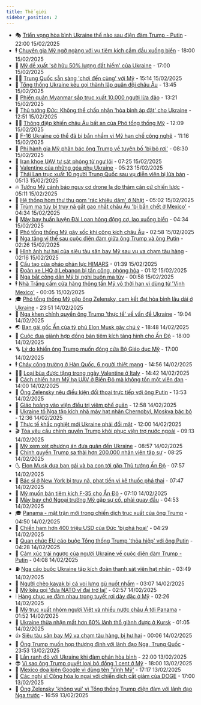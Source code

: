 ```yaml
---
title: Thế giới
sidebar_position: 2
---
```


<!-- vnexpress-the-gioi:START -->
- 🎭 [Triển vọng hòa bình Ukraine thế nào sau điện đàm Trump - Putin](https://vnexpress.net/trien-vong-hoa-binh-ukraine-the-nao-sau-dien-dam-trump-putin-4848918.html) - 22:00 15/02/2025
- 🕴 [Chuyên gia Mỹ ngỡ ngàng với vụ tiêm kích cắm đầu xuống biển](https://vnexpress.net/chuyen-gia-my-ngo-ngang-voi-vu-tiem-kich-cam-dau-xuong-bien-4849930.html) - 18:00 15/02/2025
- 🤭 [Mỹ đề xuất &#39;sở hữu 50% lượng đất hiếm&#39; của Ukraine](https://vnexpress.net/my-de-xuat-so-huu-50-luong-dat-hiem-cua-ukraine-4850001.html) - 17:00 15/02/2025
- 🧑‍💻 [Trung Quốc sẵn sàng &#39;chơi đến cùng&#39; với Mỹ](https://vnexpress.net/trung-quoc-san-sang-choi-den-cung-voi-my-4849993.html) - 15:14 15/02/2025
- 🦏 [Tổng thống Ukraine kêu gọi thành lập quân đội châu Âu](https://vnexpress.net/tong-thong-ukraine-keu-goi-thanh-lap-quan-doi-chau-au-4849979.html) - 13:45 15/02/2025
- 🦒 [Phiến quân Myanmar sắp trục xuất 10.000 người lừa đảo](https://vnexpress.net/phien-quan-myanmar-sap-truc-xuat-10-000-nguoi-lua-dao-4849933.html) - 13:21 15/02/2025
- 🌈 [Thủ tướng Đức: Không thể chấp nhận &#39;hòa bình áp đặt&#39; cho Ukraine](https://vnexpress.net/thu-tuong-duc-khong-the-chap-nhan-hoa-binh-ap-dat-cho-ukraine-4849964.html) - 12:51 15/02/2025
- 🧑‍🏫 [Thông điệp khiến châu Âu bất an của Phó tổng thống Mỹ](https://vnexpress.net/thong-diep-khien-chau-au-bat-an-cua-pho-tong-thong-my-4849783.html) - 12:09 15/02/2025
- 🐲 [F-16 Ukraine có thể đã bị bắn nhầm vì Mỹ hạn chế công nghệ](https://vnexpress.net/f-16-ukraine-co-the-da-bi-ban-nham-vi-my-han-che-cong-nghe-4849835.html) - 11:16 15/02/2025
- 🦒 [Phi hành gia Mỹ phản bác ông Trump về tuyên bố &#39;bị bỏ rơi&#39;](https://vnexpress.net/phi-hanh-gia-my-phan-bac-ong-trump-ve-tuyen-bo-bi-bo-roi-4849912.html) - 08:30 15/02/2025
- 🐻 [Iran khoe UAV tự sát phóng từ ngư lôi](https://vnexpress.net/iran-khoe-uav-tu-sat-phong-tu-ngu-loi-4849854.html) - 07:25 15/02/2025
- 🚀 [Valentine của những góa phụ Ukraine](https://vnexpress.net/valentine-cua-nhung-goa-phu-ukraine-4849859.html) - 05:23 15/02/2025
- 🥰 [Thái Lan trục xuất 10 người Trung Quốc sau vụ diễn viên bị lừa bán](https://vnexpress.net/thai-lan-truc-xuat-10-nguoi-trung-quoc-sau-vu-dien-vien-bi-lua-ban-4849860.html) - 05:13 15/02/2025
- 🔥 [Tướng Mỹ cảnh báo nguy cơ drone lạ do thám căn cứ chiến lược](https://vnexpress.net/tuong-my-canh-bao-nguy-co-drone-la-do-tham-can-cu-chien-luoc-4849662.html) - 05:11 15/02/2025
- 🥳 [Hệ thống hòm thư thu gom &#39;rác khiêu dâm&#39; ở Nhật](https://vnexpress.net/he-thong-hom-thu-thu-gom-rac-khieu-dam-o-nhat-4849790.html) - 05:02 15/02/2025
- 💼 [Trùm ma túy bị truy nã gắt gao nhất châu Âu &#39;bị bắn chết ở Mexico&#39;](https://vnexpress.net/trum-ma-tuy-bi-truy-na-gat-gao-nhat-chau-au-bi-ban-chet-o-mexico-4849802.html) - 04:34 15/02/2025
- 🤡 [Máy bay huấn luyện Đài Loan hỏng động cơ, lao xuống biển](https://vnexpress.net/may-bay-huan-luyen-dai-loan-hong-dong-co-lao-xuong-bien-4849869.html) - 04:34 15/02/2025
- 🌁 [Phó tổng thống Mỹ gây sốc khi công kích châu Âu](https://vnexpress.net/pho-tong-thong-my-gay-soc-khi-cong-kich-chau-au-4849776.html) - 02:58 15/02/2025
- 🤩 [Nga tăng vị thế sau cuộc điện đàm giữa ông Trump và ông Putin](https://vnexpress.net/nga-tang-vi-the-sau-cuoc-dien-dam-giua-ong-trump-va-ong-putin-vnepre-4849322.html) - 02:26 15/02/2025
- 🎉 [Hình ảnh hư hại của siêu tàu sân bay Mỹ sau vụ va chạm tàu hàng](https://vnexpress.net/hinh-anh-hu-hai-cua-sieu-tau-san-bay-my-sau-vu-va-cham-tau-hang-4849791.html) - 02:16 15/02/2025
- 🎉 [Cấu tạo của pháo phản lực HIMARS](https://vnexpress.net/cau-tao-cua-phao-phan-luc-himars-4849258.html) - 01:39 15/02/2025
- 🌁 [Đoàn xe LHQ ở Lebanon bị tấn công, phóng hỏa](https://vnexpress.net/doan-xe-lhq-o-lebanon-bi-tan-cong-phong-hoa-4849763.html) - 01:12 15/02/2025
- 🌊 [Nga bắt công dân Mỹ bị nghi buôn ma túy](https://vnexpress.net/nga-bat-cong-dan-my-bi-nghi-buon-ma-tuy-4849769.html) - 00:58 15/02/2025
- 🕴 [Nhà Trắng cấm cửa hãng thông tấn Mỹ vô thời hạn vì dùng từ &#39;Vịnh Mexico&#39;](https://vnexpress.net/nha-trang-cam-cua-hang-thong-tan-my-vo-thoi-han-vi-dung-tu-vinh-mexico-4849760.html) - 00:05 15/02/2025
- 🎓 [Phó tổng thống Mỹ gặp ông Zelensky, cam kết đạt hòa bình lâu dài ở Ukraine](https://vnexpress.net/pho-tong-thong-my-gap-ong-zelensky-cam-ket-dat-hoa-binh-lau-dai-o-ukraine-4849761.html) - 23:51 14/02/2025
- 🦩 [Nga khen chính quyền ông Trump &#39;thực tế&#39; về vấn đề Ukraine](https://vnexpress.net/nga-khen-chinh-quyen-ong-trump-thuc-te-ve-van-de-ukraine-4849727.html) - 19:04 14/02/2025
- 🌏 [Bạn gái gốc Ấn của tỷ phú Elon Musk gây chú ý](https://vnexpress.net/ban-gai-goc-an-cua-ty-phu-elon-musk-gay-chu-y-4849648.html) - 18:48 14/02/2025
- 🌋 [Cuộc đua giành hợp đồng bán tiêm kích tàng hình cho Ấn Độ](https://vnexpress.net/cuoc-dua-gianh-hop-dong-ban-tiem-kich-tang-hinh-cho-an-do-4849354.html) - 18:00 14/02/2025
- 🪜 [Lý do khiến ông Trump muốn đóng cửa Bộ Giáo dục Mỹ](https://vnexpress.net/ly-do-khien-ong-trump-muon-dong-cua-bo-giao-duc-my-4849401.html) - 17:00 14/02/2025
- 🕴 [Cháy công trường ở Hàn Quốc, 6 người thiệt mạng](https://vnexpress.net/chay-cong-truong-o-han-quoc-6-nguoi-thiet-mang-4849718.html) - 14:56 14/02/2025
- 🧑‍🏫 [Loại bùa được tặng trong ngày Valentine ở Italy](https://vnexpress.net/loai-bua-duoc-tang-trong-ngay-valentine-o-italy-4849634.html) - 14:42 14/02/2025
- 🌮 [Cách chiến hạm Mỹ hạ UAV ở Biển Đỏ mà không tốn một viên đạn](https://vnexpress.net/cach-chien-ham-my-ha-uav-o-bien-do-ma-khong-ton-mot-vien-dan-4848589.html) - 14:00 14/02/2025
- 🚦 [Ông Zelensky nêu điều kiện đối thoại trực tiếp với ông Putin](https://vnexpress.net/ong-zelensky-neu-dieu-kien-doi-thoai-truc-tiep-voi-ong-putin-4849700.html) - 13:53 14/02/2025
- 💫 [Giáo hoàng vào viện điều trị viêm phế quản](https://vnexpress.net/giao-hoang-vao-vien-dieu-tri-viem-phe-quan-4849694.html) - 12:58 14/02/2025
- 🤡 [Ukraine tố Nga tập kích nhà máy hạt nhân Chernobyl, Moskva bác bỏ](https://vnexpress.net/ukraine-to-nga-tap-kich-nha-may-hat-nhan-chernobyl-moskva-bac-bo-4849675.html) - 12:36 14/02/2025
- 🦣 [Thực tế khắc nghiệt mới Ukraine phải đối mặt](https://vnexpress.net/thuc-te-khac-nghiet-moi-ukraine-phai-doi-mat-4849381.html) - 12:00 14/02/2025
- 🎬 [Tòa yêu cầu chính quyền Trump khôi phục viện trợ nước ngoài](https://vnexpress.net/toa-yeu-cau-chinh-quyen-trump-khoi-phuc-vien-tro-nuoc-ngoai-4849579.html) - 09:13 14/02/2025
- 🎉 [Mỹ xem xét phương án đưa quân đến Ukraine](https://vnexpress.net/my-xem-xet-phuong-an-dua-quan-den-ukraine-4849592.html) - 08:57 14/02/2025
- 🎡 [Chính quyền Trump sa thải hơn 200.000 nhân viên tập sự](https://vnexpress.net/chinh-quyen-trump-sa-thai-hon-200-000-nhan-vien-tap-su-4849356.html) - 08:25 14/02/2025
- 🌜 [Elon Musk đưa bạn gái và ba con tới gặp Thủ tướng Ấn Độ](https://vnexpress.net/elon-musk-dua-ban-gai-va-ba-con-toi-gap-thu-tuong-an-do-4849568.html) - 07:57 14/02/2025
- 🎡 [Bác sĩ ở New York bị truy nã, phạt tiền vì kê thuốc phá thai](https://vnexpress.net/bac-si-o-new-york-bi-truy-na-phat-tien-vi-ke-thuoc-pha-thai-4849492.html) - 07:47 14/02/2025
- 🤗 [Mỹ muốn bán tiêm kích F-35 cho Ấn Độ](https://vnexpress.net/my-muon-ban-tiem-kich-f-35-cho-an-do-4849440.html) - 07:10 14/02/2025
- 🦩 [Máy bay chở Ngoại trưởng Mỹ gặp sự cố, phải quay đầu](https://vnexpress.net/may-bay-cho-ngoai-truong-my-gap-su-co-phai-quay-dau-4849493.html) - 04:53 14/02/2025
- 🎓 [Panama - mặt trận mới trong chiến dịch trục xuất của ông Trump](https://vnexpress.net/panama-mat-tran-moi-trong-chien-dich-truc-xuat-cua-ong-trump-vnepre-4849393.html) - 04:50 14/02/2025
- 🌁 [Chiến hạm hơn 400 triệu USD của Đức &#39;bị phá hoại&#39;](https://vnexpress.net/chien-ham-hon-400-trieu-usd-cua-duc-bi-pha-hoai-4849438.html) - 04:29 14/02/2025
- 🤩 [Quan chức EU cáo buộc Tổng thống Trump &#39;thỏa hiệp&#39; với ông Putin](https://vnexpress.net/quan-chuc-eu-cao-buoc-tong-thong-trump-thoa-hiep-voi-ong-putin-4849373.html) - 04:28 14/02/2025
- 👹 [Cảm xúc trái ngược của người Ukraine về cuộc điện đàm Trump - Putin](https://vnexpress.net/cam-xuc-trai-nguoc-cua-nguoi-ukraine-ve-cuoc-dien-dam-trump-putin-4849346.html) - 04:08 14/02/2025
- ⛽️ [Nga cáo buộc Ukraine tập kích đoàn thanh sát viên hạt nhân](https://vnexpress.net/nga-cao-buoc-ukraine-tap-kich-doan-thanh-sat-vien-hat-nhan-4849284.html) - 03:49 14/02/2025
- 🚀 [Người chèo kayak bị cá voi lưng gù nuốt nhầm](https://vnexpress.net/nguoi-cheo-kayak-bi-ca-voi-lung-gu-nuot-nham-4849370.html) - 03:07 14/02/2025
- 🎡 [Mỹ kêu gọi &#39;đưa NATO vĩ đại trở lại&#39;](https://vnexpress.net/my-keu-goi-dua-nato-vi-dai-tro-lai-4849357.html) - 02:57 14/02/2025
- 🕯 [Hàng chục xe đâm nhau trong tuyết rơi dày đặc ở Mỹ](https://vnexpress.net/hang-chuc-xe-dam-nhau-trong-tuyet-roi-day-dac-o-my-4849348.html) - 02:26 14/02/2025
- 🐻 [Mỹ trục xuất nhóm người Việt và nhiều nước châu Á tới Panama](https://vnexpress.net/my-truc-xuat-nhom-nguoi-viet-va-nhieu-nuoc-chau-a-toi-panama-4849327.html) - 01:52 14/02/2025
- 🚦 [Ukraine thừa nhận mất hơn 60% lãnh thổ giành được ở Kursk](https://vnexpress.net/ukraine-thua-nhan-mat-hon-60-lanh-tho-gianh-duoc-o-kursk-4849325.html) - 01:05 14/02/2025
- 👍 [Siêu tàu sân bay Mỹ va chạm tàu hàng, bị hư hại](https://vnexpress.net/sieu-tau-san-bay-my-va-cham-tau-hang-bi-hu-hai-4849319.html) - 00:06 14/02/2025
- 🚀 [Ông Trump muốn họp thượng đỉnh với lãnh đạo Nga, Trung Quốc](https://vnexpress.net/ong-trump-muon-hop-thuong-dinh-voi-lanh-dao-nga-trung-quoc-4849317.html) - 23:53 13/02/2025
- 🌮 [Lằn ranh đỏ với Ukraine khi đàm phán hòa bình](https://vnexpress.net/lan-ranh-do-voi-ukraine-khi-dam-phan-hoa-binh-4848942.html) - 22:00 13/02/2025
- 😎 [Vì sao ông Trump quyết loại bỏ đồng 1 cent ở Mỹ](https://vnexpress.net/vi-sao-ong-trump-quyet-loai-bo-dong-1-cent-o-my-4848417.html) - 18:00 13/02/2025
- 🐲 [Mexico dọa kiện Google vì dùng tên &#39;Vịnh Mỹ&#39;](https://vnexpress.net/mexico-doa-kien-google-vi-dung-ten-vinh-my-4849307.html) - 17:17 13/02/2025
- 💫 [Các nghị sĩ Cộng hòa lo ngại với chiến dịch cắt giảm của DOGE](https://vnexpress.net/cac-nghi-si-cong-hoa-lo-ngai-voi-chien-dich-cat-giam-cua-doge-4848412.html) - 17:00 13/02/2025
- 👀 [Ông Zelensky &#39;không vui&#39; vì Tổng thống Trump điện đàm với lãnh đạo Nga trước](https://vnexpress.net/ong-zelensky-khong-vui-vi-tong-thong-trump-dien-dam-voi-lanh-dao-nga-truoc-4849294.html) - 16:59 13/02/2025<!-- vnexpress-the-gioi:END -->